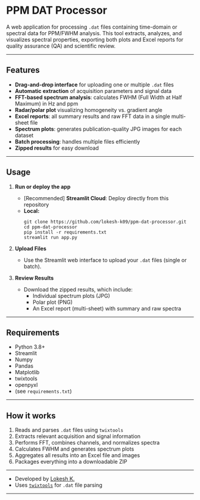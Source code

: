 # PPM DAT Processor

A web application for processing `.dat` files containing time-domain or spectral data for PPM/FWHM analysis. This tool extracts, analyzes, and visualizes spectral properties, exporting both plots and Excel reports for quality assurance (QA) and scientific review.

---

## Features

- **Drag-and-drop interface** for uploading one or multiple `.dat` files
- **Automatic extraction** of acquisition parameters and signal data
- **FFT-based spectrum analysis**: calculates FWHM (Full Width at Half Maximum) in Hz and ppm
- **Radar/polar plot** visualizing homogeneity vs. gradient angle
- **Excel reports**: all summary results and raw FFT data in a single multi-sheet file
- **Spectrum plots**: generates publication-quality JPG images for each dataset
- **Batch processing**: handles multiple files efficiently
- **Zipped results** for easy download

---

## Usage

1. **Run or deploy the app**  
   - [Recommended] **Streamlit Cloud**: Deploy directly from this repository  
   - **Local:**  
     ```
     git clone https://github.com/lokesh-k09/ppm-dat-processor.git
     cd ppm-dat-processor
     pip install -r requirements.txt
     streamlit run app.py
     ```

2. **Upload Files**  
   - Use the Streamlit web interface to upload your `.dat` files (single or batch).

3. **Review Results**  
   - Download the zipped results, which include:
     - Individual spectrum plots (JPG)
     - Polar plot (PNG)
     - An Excel report (multi-sheet) with summary and raw spectra

---

## Requirements

- Python 3.8+
- Streamlit
- Numpy
- Pandas
- Matplotlib
- twixtools
- openpyxl
- (see `requirements.txt`)

---

## How it works

1. Reads and parses `.dat` files using `twixtools`
2. Extracts relevant acquisition and signal information
3. Performs FFT, combines channels, and normalizes spectra
4. Calculates FWHM and generates spectrum plots
5. Aggregates all results into an Excel file and images
6. Packages everything into a downloadable ZIP

---



- Developed by [Lokesh K.](https://github.com/lokesh-k09)
- Uses [`twixtools`](https://github.com/mrirecon/twixtools) for `.dat` file parsing

---
